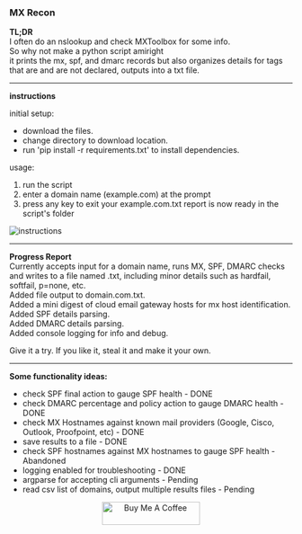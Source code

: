 ### MX Recon

**TL;DR**  
I often do an nslookup and check MXToolbox for some info.  
So why not make a python script amiright  
it prints the mx, spf, and dmarc records but also organizes details for tags that are and are not declared, outputs into a txt file. 
______________________________________________________________  

**instructions**  

initial setup:  
* download the files.  
* change directory to download location.
* run 'pip install -r requirements.txt' to install dependencies. 

usage:  
1. run the script  
2. enter a domain name (example.com) at the prompt
3. press any key to exit
your example.com.txt report is now ready in the script's folder  

![instructions](https://github.com/cpardue/python3/blob/main/mx_recon/instructions.png?raw=true)
______________________________________________________________  

**Progress Report**  
Currently accepts input for a domain name, runs MX, SPF, DMARC checks and writes to a file named <domain>.txt, including minor details such as hardfail, softfail, p=none, etc. <br>
  Added file output to domain.com.txt.<br>
  Added a mini digest of cloud email gateway hosts for mx host identification.<br>
  Added SPF details parsing.<br>
  Added DMARC details parsing.<br>
  Added console logging for info and debug.<br>
  
Give it a try. If you like it, steal it and make it your own. 
______________________________________________________________  
  
**Some functionality ideas:**  
* check SPF final action to gauge SPF health - DONE  
* check DMARC percentage and policy action to gauge DMARC health - DONE 
* check MX Hostnames against known mail providers (Google, Cisco, Outlook, Proofpoint, etc) - DONE  
* save results to a file - DONE  
* check SPF hostnames against MX hostnames to gauge SPF health - Abandoned  
* logging enabled for troubleshooting - DONE
* argparse for accepting cli arguments - Pending  
* read csv list of domains, output multiple results files - Pending  




<p align=center>
<a href="https://www.buymeacoffee.com/cpardue0" target="_blank"><img src="https://cdn.buymeacoffee.com/buttons/default-orange.png" alt="Buy Me A Coffee" height="41" width="174"></a>
</p>
